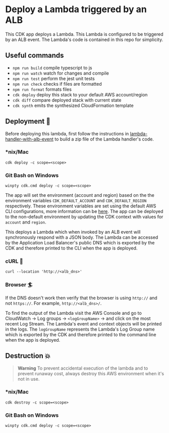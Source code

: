 # Deploy a Lambda triggered by an ALB

This CDK app deploys a Lambda. This Lambda is configured to be triggered by an ALB event. The Lambda's code is contained in this repo for simplicity.

## Useful commands

- `npm run build` compile typescript to js
- `npm run watch` watch for changes and compile
- `npm run test` perform the jest unit tests
- `npm run check` checks if files are formatted
- `npm run format` formats files
- `cdk deploy` deploy this stack to your default AWS account/region
- `cdk diff` compare deployed stack with current state
- `cdk synth` emits the synthesized CloudFormation template

## Deployment :rocket:

Before deploying this lambda, first follow the instructions in [lambda-handler-with-alb-event](../lambda-handler-with-alb-event/README.md) to build a zip file of the Lambda handler's code.

### \*nix/Mac

`cdk deploy -c scope=<scope>`

### Git Bash on Windows

`winpty cdk.cmd deploy -c scope=<scope>`

The app will set the environment (account and region) based on the the environment variables `CDK_DEFAULT_ACCOUNT` and `CDK_DEFAULT_REGION` respectively. These environment variables are set using the default AWS CLI configurations, more information can be [here](https://docs.aws.amazon.com/cdk/v2/guide/environments.html). The app can be deployed to the non-default environment by updating the CDK context with values for `account` and `region`.

This deploys a Lambda which when invoked by an ALB event will synchronously respond with a JSON body. The Lambda can be accessed by the Application Load Balancer's public DNS which is exported by the CDK and therefore printed to the CLI when the app is deployed.

### cURL :curling_stone:

`curl --location 'http://<alb_dns>'`

### Browser :surfer:

If the DNS doesn't work then verify that the browser is using `http://` and not `https://`. For example, `http://<alb_dns>/`.

To find the output of the Lambda visit the AWS Console and go to CloudWatch -> Log groups -> `<logGroupName>` -> and click on the most recent Log Stream. The Lambda's event and context objects will be printed in the logs. The `logGroupName` represents the Lambda's Log Group name which is exported by the CDK and therefore printed to the command line when the app is deployed.

## Destruction :boom:

> **Warning** To prevent accidental execution of the lambda and to prevent runaway cost, always destroy this AWS environment when it's not in use.

### \*nix/Mac

`cdk destroy -c scope=<scope>`

### Git Bash on Windows

`winpty cdk.cmd deploy -c scope=<scope>`
